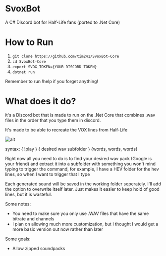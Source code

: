 # SvoxBot
A C# Discord bot for Half-Life fans (ported to .Net Core)

# How to Run

1. `git clone https://github.com/tim241/SvoxBot-Core`
2. `cd SvoxBot-Core`
3. `export SVOX_TOKEN={YOUR DISCORD TOKEN}`
4. `dotnet run`

Remember to run !help if you forget anything!

# What does it do?

it's a Discord bot that is made to run on the .Net Core that
combines .wav files in the order that you type them in discord.

It's made to be able to recreate the VOX lines from Half-Life

![alt](https://i.imgur.com/EoRCIrp.png)

syntax: { !play } { desired wav subfolder } {words, words, words}

Right now all you need to do is to find your desired wav pack (Google is your friend) and extract it into a subfolder
with something you won't mind typing to trigger the command, for example, I have a HEV folder for the hev lines, so when I want to trigger that I type 

<!play hev hiss beep getmedkit>

Each generated sound will be saved in the working folder seperately. I'll add the option to overwrite itself later. Just makes it easier to keep hold of good lines, but it is wasteful.

Some notes:
- You need to make sure you only use .WAV files that have the same bitrate and channels
- I plan on allowing much more customization, but I thought I would get a more basic version out now rather than later

Some goals:
- Allow zipped soundpacks